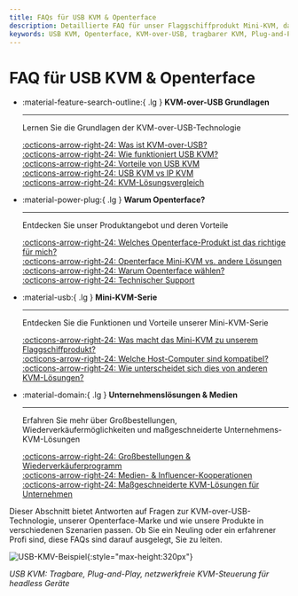 ```yaml
---
title: FAQs für USB KVM & Openterface
description: Detaillierte FAQ für unser Flaggschiffprodukt Mini-KVM, das technische Spezifikationen, Nutzungshinweise und Tipps zur Fehlersuche abdeckt.
keywords: USB KVM, Openterface, KVM-over-USB, tragbarer KVM, Plug-and-Play KVM, netzwerkfreier KVM, headless Geräteverwaltung, IT-Lösungen, Fehlersuche, Openterface Produkte
---
```


# FAQ für USB KVM & Openterface

<div class="grid cards" markdown>

-   :material-feature-search-outline:{ .lg } __KVM-over-USB Grundlagen__

    ---

    Lernen Sie die Grundlagen der KVM-over-USB-Technologie

    [:octicons-arrow-right-24: Was ist KVM-over-USB?](/faq/usbkvm/kvm-over-usb#what-is-kvm-over-usb)  
    [:octicons-arrow-right-24: Wie funktioniert USB KVM?](/faq/usbkvm/kvm-over-usb#how-usb-kvm-works)  
    [:octicons-arrow-right-24: Vorteile von USB KVM](/faq/usbkvm/kvm-over-usb#why-usb-kvm)  
    [:octicons-arrow-right-24: USB KVM vs IP KVM](/faq/usbkvm/kvm-over-usb#usb-vs-ip)  
    [:octicons-arrow-right-24: KVM-Lösungsvergleich](/faq/usbkvm/kvm-over-usb#kvm-comparison)  

-   :material-power-plug:{ .lg } __Warum Openterface?__

    ---

    Entdecken Sie unser Produktangebot und deren Vorteile

    [:octicons-arrow-right-24: Welches Openterface-Produkt ist das richtige für mich?](/faq/usbkvm/openterface#choose-product)  
    [:octicons-arrow-right-24: Openterface Mini-KVM vs. andere Lösungen](/faq/usbkvm/openterface#minikvm-comparison)  
    [:octicons-arrow-right-24: Warum Openterface wählen?](/faq/usbkvm/openterface#why-openterface)  
    [:octicons-arrow-right-24: Technischer Support](/faq/usbkvm/openterface#technical-support)  

-   :material-usb:{ .lg } __Mini-KVM-Serie__

    ---

    Entdecken Sie die Funktionen und Vorteile unserer Mini-KVM-Serie  

    [:octicons-arrow-right-24: Was macht das Mini-KVM zu unserem Flaggschiffprodukt?](/faq/minikvm/op-minikvm#flagship-product)  
    [:octicons-arrow-right-24: Welche Host-Computer sind kompatibel?](/faq/minikvm/op-minikvm#mini-kvm-host-compatibility)  
    [:octicons-arrow-right-24: Wie unterscheidet sich dies von anderen KVM-Lösungen?](/faq/minikvm/op-minikvm#mini-kvm-vs-other-kvms)

-   :material-domain:{ .lg } __Unternehmenslösungen & Medien__

    ---

    Erfahren Sie mehr über Großbestellungen, Wiederverkäufermöglichkeiten und maßgeschneiderte Unternehmens-KVM-Lösungen  

    [:octicons-arrow-right-24: Großbestellungen & Wiederverkäuferprogramm](/faq/business#bulk-order-reseller)  
    [:octicons-arrow-right-24: Medien- & Influencer-Kooperationen](/faq/business#media-collaboration)  
    [:octicons-arrow-right-24: Maßgeschneiderte KVM-Lösungen für Unternehmen](/faq/business#enterprise-kvm)  

</div>

Dieser Abschnitt bietet Antworten auf Fragen zur KVM-over-USB-Technologie, unserer Openterface-Marke und wie unsere Produkte in verschiedenen Szenarien passen. Ob Sie ein Neuling oder ein erfahrener Profi sind, diese FAQs sind darauf ausgelegt, Sie zu leiten.

![USB-KMV-Beispiel](/images/product/use-case-demo-industrial-pc.jpg){:style="max-height:320px"}

*USB KVM: Tragbare, Plug-and-Play, netzwerkfreie KVM-Steuerung für headless Geräte*